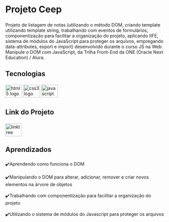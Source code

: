 <h1 align="left">Projeto Ceep</h1>

###

<p align="left">Projeto de listagem de notas (utilizando o método DOM, criando template utilizando template string, trabalhando com eventos de formulários, componentização para facilitar a organização do projeto, aplicando IIFE, sistema de módulos do JavaScript para proteger os arquivos, empregando data-attributes, export e import) desenvolvido durante o curso JS na Web: Manipule o DOM com JavaScript, da Trilha Front-End da ONE (Oracle Next Education) / Alura.</p>

###

<h2 align="left">Tecnologias</h2>

###

<div align="left">
  <img src="https://cdn.jsdelivr.net/gh/devicons/devicon/icons/html5/html5-original.svg" height="40" width="52" alt="html5 logo"  />
  <img src="https://cdn.jsdelivr.net/gh/devicons/devicon/icons/css3/css3-original.svg" height="40" width="52" alt="css3 logo"  />
  <img src="https://cdn.jsdelivr.net/gh/devicons/devicon/icons/javascript/javascript-original.svg" height="40" width="52" alt="javascript logo"  />
</div>

###

<h2 align="left">Link do Projeto</h2>

###

<div align="left">
  <a href="https://eversonvieiradelima.github.io/Ceep-Alura/" target="_blank">
    <img src="https://cdn-icons-png.flaticon.com/512/455/455893.png" width="52" height="40" alt="linktree logo"  />
  </a>
</div>

###

<h2 align="left">Aprendizados</h2>

###

<p align="left">✔️Aprendendo como funciona o DOM<br><br>✔️Manipulando o DOM para alterar, adicionar, remover e criar novos elementos na árvore de objetos<br><br>✔️Trabalhando com componentização para facilitar a organização do projeto<br><br>✔️Utilizando o sistema de módulos do Javascript para proteger os arquivos</p>

###

